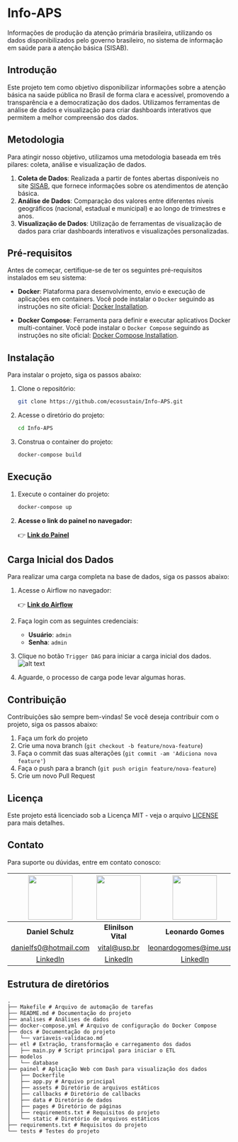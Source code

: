 # Info-APS
Informações de produção da atenção primária brasileira, utilizando os dados disponibilizados pelo governo brasileiro, no sistema de informação em saúde para a atenção básica (SISAB).

## Introdução

Este projeto tem como objetivo disponibilizar informações sobre a atenção básica na saúde pública no Brasil de forma clara e acessível, promovendo a transparência e a democratização dos dados. Utilizamos ferramentas de análise de dados e visualização para criar dashboards interativos que permitem a melhor compreensão dos dados.


## Metodologia
Para atingir nosso objetivo, utilizamos uma metodologia baseada em três pilares: coleta, análise e visualização de dados.

1. **Coleta de Dados**: Realizada a partir de fontes abertas disponíveis no site [SISAB](https://sisab.saude.gov.br/), que fornece informações sobre os atendimentos de atenção básica.
2. **Análise de Dados**: Comparação dos valores entre diferentes níveis geográficos (nacional, estadual e municipal) e ao longo de trimestres e anos.
3. **Visualização de Dados**: Utilização de ferramentas de visualização de dados para criar dashboards interativos e visualizações personalizadas.


## Pré-requisitos
Antes de começar, certifique-se de ter os seguintes pré-requisitos instalados em seu sistema:

- **Docker**: Plataforma para desenvolvimento, envio e execução de aplicações em containers. Você pode instalar o `Docker` seguindo as instruções no site oficial: [Docker Installation](https://docs.docker.com/get-docker/).

- **Docker Compose**: Ferramenta para definir e executar aplicativos Docker multi-container. Você pode instalar o `Docker Compose` seguindo as instruções no site oficial: [Docker Compose Installation](https://docs.docker.com/compose/install/).

## Instalação

Para instalar o projeto, siga os passos abaixo:

1. Clone o repositório:
   ```sh
   git clone https://github.com/ecosustain/Info-APS.git
    ```

2. Acesse o diretório do projeto:
    ```sh
    cd Info-APS
    ```

3. Construa o container do projeto:
    ```sh
    docker-compose build
    ```

## Execução

1. Execute o container do projeto:
    ```sh
    docker-compose up
    ```

2. **Acesse o link do painel no navegador:**

    👉 [**Link do Painel**](http://localhost:8020/info-aps/)


## Carga Inicial dos Dados

Para realizar uma carga completa na base de dados, siga os passos abaixo:

1. Acesse o Airflow no navegador:

    👉 [**Link do Airflow**](http://localhost:8080)

2. Faça login com as seguintes credenciais:
    - **Usuário**: `admin`
    - **Senha**: `admin`

3. Clique no botão `Trigger DAG` para iniciar a carga inicial dos dados.
    ![alt text](docs/image.png)

4. Aguarde, o processo de carga pode levar algumas horas.

    
## Contribuição

Contribuições são sempre bem-vindas! Se você deseja contribuir com o projeto, siga os passos abaixo:

1. Faça um fork do projeto
2. Crie uma nova branch (`git checkout -b feature/nova-feature`)
3. Faça o commit das suas alterações (`git commit -am 'Adiciona nova feature'`)
4. Faça o push para a branch (`git push origin feature/nova-feature`)
5. Crie um novo Pull Request

## Licença

Este projeto está licenciado sob a Licença MIT - veja o arquivo [LICENSE](LICENSE) para mais detalhes.


## Contato

Para suporte ou dúvidas, entre em contato conosco:

| <div style="text-align: center;"><img src="painel/assets/daniel.png" width="100" height="100"></div> | <div style="text-align: center;"><img src="painel/assets/vital.png" width="100" height="100"></div> | <div style="text-align: center;"><img src="painel/assets/leonardo.png" width="100" height="100"></div> | <div style="text-align: center;"><img src="painel/assets/lucas.png" width="100" height="100"></div> | <div style="text-align: center;"><img src="painel/assets/mariana.png" width="100" height="100"></div> |
|:------------------------------------------:|:-------------------------------------------:|:---------------------------------------------:|:-----------------------------------------:|:---------------------------------------------:|
| **Daniel Schulz**                          | **Elinilson Vital**                         | **Leonardo Gomes**                            | **Lucas Macedo**                          | **Mariana Cruvinel**                          |
| danielfs0@hotmail.com                      | vital@usp.br                                | leonardogomes@ime.usp.br                      | lucnunmacedo@usp.br                        | mariana.valerio2@hotmail.com                  |
| [LinkedIn](https://www.linkedin.com/in/daniel-schulz-ab59a0150/) | [LinkedIn](https://www.linkedin.com/in/elinilson-vital-437b81/) | [LinkedIn](https://www.linkedin.com/in/leosilvagomes/) | [LinkedIn](https://www.linkedin.com/in/lucnun/) | [LinkedIn](https://www.linkedin.com/in/mariana-cruvinel/) |





## Estrutura de diretórios
```
.
├── Makefile # Arquivo de automação de tarefas
├── README.md # Documentação do projeto
├── analises # Análises de dados
├── docker-compose.yml # Arquivo de configuração do Docker Compose
├── docs # Documentação do projeto
│   └── variaveis-validacao.md
├── etl # Extração, transformação e carregamento dos dados
│   ├── main.py # Script principal para iniciar o ETL
├── modelos
│   └── database
├── painel # Aplicação Web com Dash para visualização dos dados
│   ├── Dockerfile
│   ├── app.py # Arquivo principal
│   ├── assets # Diretório de arquivos estáticos
│   ├── callbacks # Diretório de callbacks
│   ├── data # Diretório de dados
│   ├── pages # Diretório de páginas
│   ├── requirements.txt # Requisitos do projeto
│   └── static # Diretório de arquivos estáticos
├── requirements.txt # Requisitos do projeto
└── tests # Testes do projeto
```
